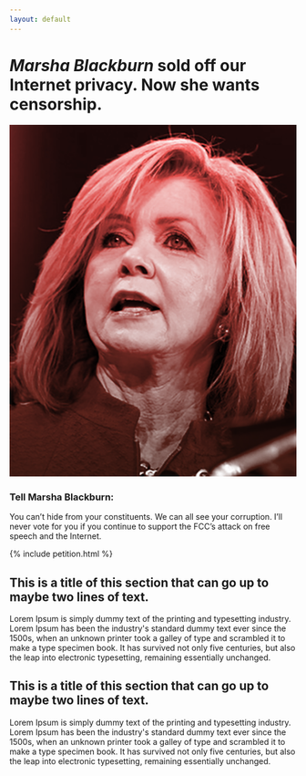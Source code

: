 ```yaml
---
layout: default
---
```


# *Marsha Blackburn* sold off our Internet privacy. Now she wants censorship.

![Marsha Blackburn](images/marshablackburn.png)

### Tell Marsha Blackburn:

You can’t hide from your constituents. We can all see your corruption. I’ll never vote for you if you continue to support the FCC’s attack on free speech and the Internet.

{% include petition.html %}

## This is a title of this section that can go up to maybe two lines of text.

Lorem Ipsum is simply dummy text of the printing and typesetting industry. Lorem Ipsum has been the industry's standard dummy text ever since the 1500s, when an unknown printer took a galley of type and scrambled it to make a type specimen book. It has survived not only five centuries, but also the leap into electronic typesetting, remaining essentially unchanged.

## This is a title of this section that can go up to maybe two lines of text.

Lorem Ipsum is simply dummy text of the printing and typesetting industry. Lorem Ipsum has been the industry's standard dummy text ever since the 1500s, when an unknown printer took a galley of type and scrambled it to make a type specimen book. It has survived not only five centuries, but also the leap into electronic typesetting, remaining essentially unchanged.

